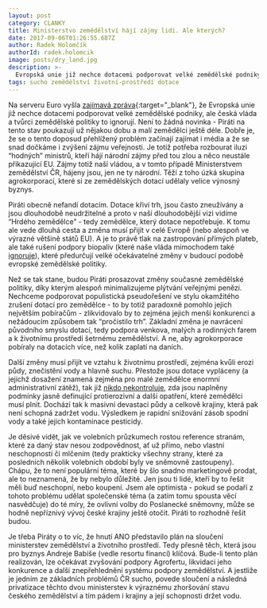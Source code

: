 ```yaml
---
layout: post
category: CLANKY
title: Ministerstvo zemědělství hájí zájmy lidí. Ale kterých?
date: 2017-09-06T01:26:55.687Z
author: Radek Holomčík
authorId: radek.holomcik
image: posts/dry_land.jpg
description: >-
  Evropská unie již nechce dotacemi podporovat velké zemědělské podniky, ale česká vláda a tvůrci zemědělské politiky to ignorují. Piráti to rozhodně řešit budou.
tags: sucho zemědělství životní-prostředí dotace
---
```

Na serveru Euro vyšla [zajímavá zpráva](http://www.euro.cz/politika/eu-uz-nechce-podporovat-dotacemi-velke-zemedelske-podniky-cesko-nesouhlasi-1368463#){:target="_blank"}, že Evropská unie již nechce dotacemi podporovat velké zemědělské podniky, ale česká vláda a tvůrci zemědělské politiky to ignorují. Není to žádná novinka - Piráti na tento stav poukazují už nějakou dobu a malí zemědělci ještě déle. Dobře je, že se o tento doposud přehlížený problém začínají zajímat i média a že se snad dočkáme i zvýšení zájmu veřejnosti. Je totiž potřeba rozbourat iluzi “hodných” ministrů, kteří hájí národní zájmy před tou zlou a něco neustále přikazující EU. Zájmy totiž naší vládou, a v tomto případě Ministerstvem zemědělství ČR, hájeny jsou, jen ne ty národní. Těží z toho úzká skupina agrokorporací, které si ze zemědělských dotací udělaly velice výnosný byznys.

Piráti obecně nefandí dotacím. Dotace křiví trh, jsou často zneužívány a jsou dlouhodobě neudržitelné a proto v naší dlouhodobější vizi vidíme “Hrdého zemědělce” - tedy zemědělce, který dotace nepotřebuje. K tomu ale vede dlouhá cesta a změna musí přijít v celé Evropě (nebo alespoň ve výrazné většině států EU). A je to právě tlak na zastropování přímých plateb, ale také rušení podpory biopaliv (které naše vláda mimochodem také [ignoruje](/aktuality/otravena-voda.html)), které předurčují velké očekávatelné změny v budoucí podobě evropské zemědělské politiky.

Než se tak stane, budou Piráti prosazovat změny současné zemědělské politiky, díky kterým alespoň minimalizujeme plýtvání veřejnými penězi. Nechceme podporovat populistická pseudořešení ve stylu okamžitého zrušení dotací pro zemědělce - to by totiž paradoxně pomohlo jejich největším pobíračům - zlikvidovalo by to zejména jejich menší konkurenci a nežádoucím způsobem tak “pročistilo trh”. Základní změna je navrácení původního smyslu dotací, tedy podpora venkova, malých a rodinných farem a k životnímu prostředí šetrnému zemědělství. A ne, aby agrokorporace pobíraly na dotacích více, než kolik zaplatí na daních.

Další změny musí přijít ve vztahu k životnímu prostředí, zejména kvůli erozi půdy, znečistění vody a hlavně suchu. Přestože jsou dotace vypláceny (a jejichž dosažení znamená zejména pro malé zemědělce enormní administrativní zátěž), tak již [nikdo nekontroluje](/aktuality/sucho-v-r-nechceme.html), zda jsou naplněny podmínky jasně definující protierozivní a další opatření, které zemědělci musí plnit. Dochází tak k masivní devastaci půdy a celkově krajiny, která pak není schopná zadržet vodu. Výsledkem je rapidní snižování zásob spodní vody a také jejich kontaminace pesticidy.

Je děsivé vidět, jak ve volebních průzkumech rostou reference stranám, které za daný stav nesou zodpovědnost, ať už přímo, nebo vlastní neschopností či mlčením (tedy prakticky všechny strany, které za posledních několik volebních období byly ve sněmovně zastoupeny). Chápu, že to není populární téma, které by šlo snadno marketingově prodat, ale to neznamená, že by nebylo důležité. Jen jsou ti lidé, kteří by to řešit měli buď neschopní, nebo koupení. Jsem ale optimista - pokud se podaří z tohoto problému udělat společenské téma (a zatím tomu spousta věcí nasvědčuje) do té míry, že ovlivní volby do Poslanecké sněmovny, může se hodně nepříznivý vývoj české krajiny ještě otočit. Piráti to rozhodně řešit budou.

Je třeba Piráty o to víc, že hnutí ANO představilo plán na sloučení ministerstev zemědělství a životního prostředí. Tedy přesně těch, která jsou pro byznys Andreje Babiše (vedle resortu financí) klíčová. Bude-li tento plán realizován, lze očekávat zvyšování podpory Agrofertu, likvidaci jeho konkurence a další znepřehlednění systému podpory zemědělství. A jestliže je jedním ze základních problémů ČR sucho, povede sloučení a následná privatizace těchto dvou ministerstev k výraznému zhoršování stavu českého zemědělství a tím pádem i krajiny a její schopnosti držet vodu.
